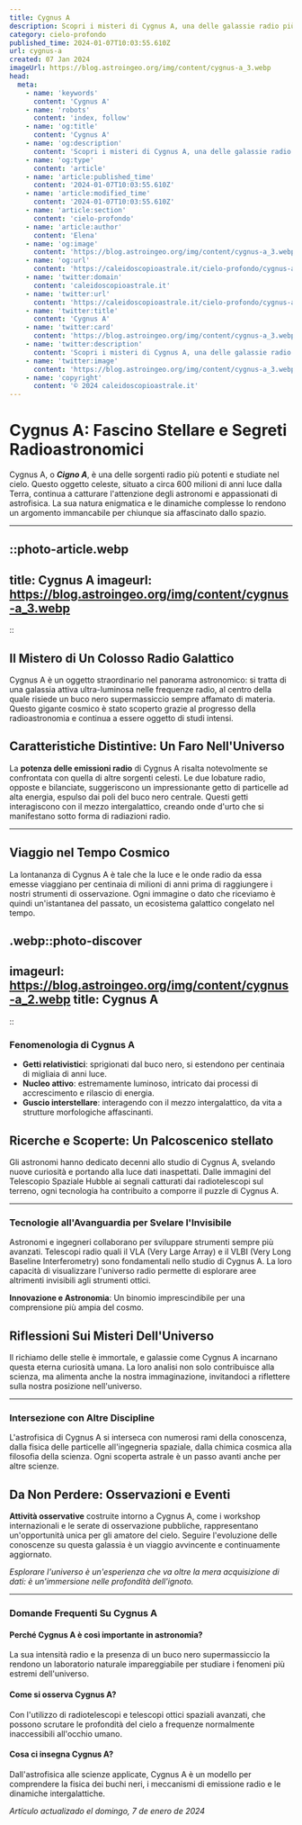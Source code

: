 ```yaml
---
title: Cygnus A
description: Scopri i misteri di Cygnus A, una delle galassie radio più potenti. Articolo esclusivo con foto e analisi. Esplora luniverso con noi! #Astronomia
category: cielo-profondo
published_time: 2024-01-07T10:03:55.610Z
url: cygnus-a
created: 07 Jan 2024
imageUrl: https://blog.astroingeo.org/img/content/cygnus-a_3.webp
head:
  meta:
    - name: 'keywords'
      content: 'Cygnus A'
    - name: 'robots'
      content: 'index, follow'
    - name: 'og:title'
      content: 'Cygnus A'
    - name: 'og:description'
      content: 'Scopri i misteri di Cygnus A, una delle galassie radio più potenti. Articolo esclusivo con foto e analisi. Esplora luniverso con noi! #Astronomia'
    - name: 'og:type'
      content: 'article'
    - name: 'article:published_time'
      content: '2024-01-07T10:03:55.610Z'
    - name: 'article:modified_time'
      content: '2024-01-07T10:03:55.610Z'
    - name: 'article:section'
      content: 'cielo-profondo'
    - name: 'article:author'
      content: 'Elena'
    - name: 'og:image'
      content: 'https://blog.astroingeo.org/img/content/cygnus-a_3.webp'
    - name: 'og:url'
      content: 'https://caleidoscopioastrale.it/cielo-profondo/cygnus-a'
    - name: 'twitter:domain'
      content: 'caleidoscopioastrale.it'
    - name: 'twitter:url'
      content: 'https://caleidoscopioastrale.it/cielo-profondo/cygnus-a'
    - name: 'twitter:title'
      content: 'Cygnus A'
    - name: 'twitter:card'
      content: 'https://blog.astroingeo.org/img/content/cygnus-a_3.webp'
    - name: 'twitter:description'
      content: 'Scopri i misteri di Cygnus A, una delle galassie radio più potenti. Articolo esclusivo con foto e analisi. Esplora luniverso con noi! #Astronomia'
    - name: 'twitter:image'
      content: 'https://blog.astroingeo.org/img/content/cygnus-a_3.webp'
    - name: 'copyright'
      content: '© 2024 caleidoscopioastrale.it'
---
```

# Cygnus A: Fascino Stellare e Segreti Radioastronomici

Cygnus A, o ***Cigno A***, è una delle sorgenti radio più potenti e studiate nel cielo. Questo oggetto celeste, situato a circa 600 milioni di anni luce dalla Terra, continua a catturare l'attenzione degli astronomi e appassionati di astrofisica. La sua natura enigmatica e le dinamiche complesse lo rendono un argomento immancabile per chiunque sia affascinato dallo spazio.

---

::photo-article.webp
---
title: Cygnus A
imageurl: https://blog.astroingeo.org/img/content/cygnus-a_3.webp
---
::

## Il Mistero di Un Colosso Radio Galattico

Cygnus A è un oggetto straordinario nel panorama astronomico: si tratta di una galassia attiva ultra-luminosa nelle frequenze radio, al centro della quale risiede un buco nero supermassiccio sempre affamato di materia. Questo gigante cosmico è stato scoperto grazie al progresso della radioastronomia e continua a essere oggetto di studi intensi.

## Caratteristiche Distintive: Un Faro Nell'Universo

La **potenza delle emissioni radio** di Cygnus A risalta notevolmente se confrontata con quella di altre sorgenti celesti. Le due lobature radio, opposte e bilanciate, suggeriscono un impressionante getto di particelle ad alta energia, espulso dai poli del buco nero centrale. Questi getti interagiscono con il mezzo intergalattico, creando onde d'urto che si manifestano sotto forma di radiazioni radio.

---

## Viaggio nel Tempo Cosmico

La lontananza di Cygnus A è tale che la luce e le onde radio da essa emesse viaggiano per centinaia di milioni di anni prima di raggiungere i nostri strumenti di osservazione. Ogni immagine o dato che riceviamo è quindi un'istantanea del passato, un ecosistema galattico congelato nel tempo.

.webp::photo-discover
---
imageurl: https://blog.astroingeo.org/img/content/cygnus-a_2.webp
title: Cygnus A
---
::

### Fenomenologia di Cygnus A

- **Getti relativistici**: sprigionati dal buco nero, si estendono per centinaia di migliaia di anni luce.
- **Nucleo attivo**: estremamente luminoso, intricato dai processi di accrescimento e rilascio di energia.
- **Guscio interstellare**: interagendo con il mezzo intergalattico, da vita a strutture morfologiche affascinanti.

## Ricerche e Scoperte: Un Palcoscenico stellato

Gli astronomi hanno dedicato decenni allo studio di Cygnus A, svelando nuove curiosità e portando alla luce dati inaspettati. Dalle immagini del Telescopio Spaziale Hubble ai segnali catturati dai radiotelescopi sul terreno, ogni tecnologia ha contribuito a comporre il puzzle di Cygnus A.

---

### Tecnologie all'Avanguardia per Svelare l'Invisibile

Astronomi e ingegneri collaborano per sviluppare strumenti sempre più avanzati. Telescopi radio quali il VLA (Very Large Array) e il VLBI (Very Long Baseline Interferometry) sono fondamentali nello studio di Cygnus A. La loro capacità di visualizzare l'universo radio permette di esplorare aree altrimenti invisibili agli strumenti ottici.

**Innovazione e Astronomia**: Un binomio imprescindibile per una comprensione più ampia del cosmo.

## Riflessioni Sui Misteri Dell'Universo

Il richiamo delle stelle è immortale, e galassie come Cygnus A incarnano questa eterna curiosità umana. La loro analisi non solo contribuisce alla scienza, ma alimenta anche la nostra immaginazione, invitandoci a riflettere sulla nostra posizione nell'universo.

---

### Intersezione con Altre Discipline

L'astrofisica di Cygnus A si interseca con numerosi rami della conoscenza, dalla fisica delle particelle all'ingegneria spaziale, dalla chimica cosmica alla filosofia della scienza. Ogni scoperta astrale è un passo avanti anche per altre scienze.

## Da Non Perdere: Osservazioni e Eventi

**Attività osservative** costruite intorno a Cygnus A, come i workshop internazionali e le serate di osservazione pubbliche, rappresentano un'opportunità unica per gli amatore del cielo. Seguire l'evoluzione delle conoscenze su questa galassia è un viaggio avvincente e continuamente aggiornato.

*Esplorare l'universo è un'esperienza che va oltre la mera acquisizione di dati: è un'immersione nelle profondità dell'ignoto.*

---

### Domande Frequenti Su Cygnus A

#### Perché Cygnus A è così importante in astronomia?
La sua intensità radio e la presenza di un buco nero supermassiccio la rendono un laboratorio naturale impareggiabile per studiare i fenomeni più estremi dell'universo.

#### Come si osserva Cygnus A?
Con l'utilizzo di radiotelescopi e telescopi ottici spaziali avanzati, che possono scrutare le profondità del cielo a frequenze normalmente inaccessibili all'occhio umano.

#### Cosa ci insegna Cygnus A?
Dall'astrofisica alle scienze applicate, Cygnus A è un modello per comprendere la fisica dei buchi neri, i meccanismi di emissione radio e le dinamiche intergalattiche.

_Artículo actualizado el domingo, 7 de enero de 2024_